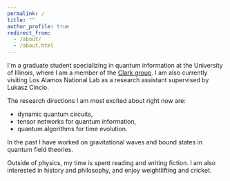 ```yaml
---
permalink: /
title: ""
author_profile: true
redirect_from: 
  - /about/
  - /about.html
---
```


I'm a graduate student specializing in quantum information at the University of Illinois, where I am a member of the [Clark group](https://clark.physics.illinois.edu/). I am also currently visiting Los Alamos National Lab as a research assistant supervised by Lukasz Cincio. 

The research directions I am most excited about right now are: 
* dynamic quantum circuits,
* tensor networks for quantum information,
* quantum algorithms for time evolution.

In the past I have worked on gravitational waves and bound states in quantum field theories. 

Outside of physics, my time is spent reading and writing fiction. I am also interested in history and philosophy, and enjoy weightlifting and cricket.
